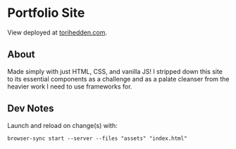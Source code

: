 # Portfolio Site

View deployed at [torihedden.com](http://torihedden.com/).

## About

Made simply with just HTML, CSS, and vanilla JS! I stripped down this site to its essential components as a challenge and as a palate cleanser from the heavier work I need to use frameworks for.

## Dev Notes

Launch and reload on change(s) with:

`browser-sync start --server --files "assets" "index.html"`
